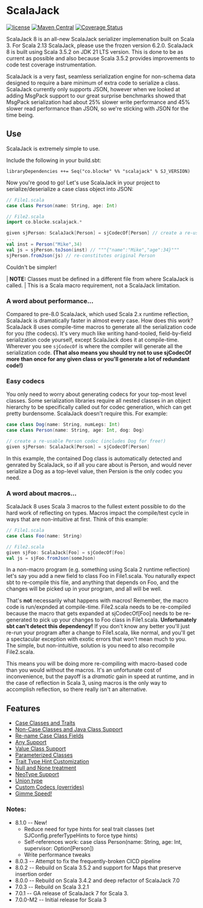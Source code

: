 # ScalaJack

[![license](https://img.shields.io/github/license/mashape/apistatus.svg?maxAge=86400)](https://opensource.org/licenses/MIT)
[![Maven Central](https://maven-badges.herokuapp.com/maven-central/co.blocke/scalajack_3/badge.svg)](https://search.maven.org/artifact/co.blocke/scalajack_3/8.0.0/jar)
[![Coverage Status](https://coveralls.io/repos/github/gzoller/ScalaJack/badge.svg?branch=master)](https://coveralls.io/github/gzoller/ScalaJack?branch=master)

ScalaJack 8 is an all-new ScalaJack serializer implemenation built on Scala 3. For Scala 2.13 ScalaJack, please use the frozen version 6.2.0. ScalaJack 8 is built 
using Scala 3.5.2 on JDK 21 LTS version. This is done to be as current as possible and also because Scala 3.5.2 provides improvements to code test coverage instrumentation.

ScalaJack is a very fast, seamless serialization engine for non-schema data designed to require a bare minimum of extra code 
to serialize a class. ScalaJack currently only supports JSON, however when we looked at adding MsgPack support to our great surprise benchmarks
showed that MsgPack serialization had about 25% slower write performance and 45% slower read performance than JSON, so we're sticking with JSON for the time being.

## Use
ScalaJack is extremely simple to use.

Include the following in your build.sbt:
```
libraryDependencies ++= Seq("co.blocke" %% "scalajack" % SJ_VERSION)
```
Now you're good to go! Let's use ScalaJack in your project to serialize/deserialize a case class object into JSON:
```scala
// File1.scala
case class Person(name: String, age: Int)

// File2.scala
import co.blocke.scalajack.*

given sjPerson: ScalaJack[Person] = sjCodecOf[Person] // create a re-usable Person codec
...
val inst = Person("Mike",34)
val js = sjPerson.toJson(inst) // """{"name":"Mike","age":34}"""
sjPerson.fromJson(js) // re-constitutes original Person
```
Couldn't be simpler!

| **NOTE:** Classes must be defined in a different file from where ScalaJack is called.
| This is a Scala macro requirement, not a ScalaJack limitation.

### A word about performance...

Compared to pre-8.0 ScalaJack, which used Scala 2.x runtime reflection, ScalaJack is dramatically faster in almost every case. How does this work? ScalaJack 8 uses compile-time macros to generate all the serialization code for you (the codecs). It's very much like writing hand-tooled, field-by-field serialization code yourself, except ScalaJack does it at compile-time.  Wherever you see ```sjCodecOf``` is where the compiler will generate all the serialization code.  **(That also means you should try not to use sjCodecOf more than once for any given class or you'll generate a lot of redundant code!)**

### Easy codecs
You only need to worry about generating codecs for your top-most level classes.  Some serialization libraries require all nested classes in an object hierarchy to be 
specifically called out for codec generation, which can get pretty burdensome.  ScalaJack doesn't require this.  For example:

```scala
case class Dog(name: String, numLegs: Int)
case class Person(name: String, age: Int, dog: Dog)

// create a re-usable Person codec (includes Dog for free!)
given sjPerson: ScalaJack[Person] = sjCodecOf[Person] 
```
In this example, the contained Dog class is automatically detected and genrated by ScalaJack, so if all you care about is Person, and would never serialize a Dog as a top-level value, then Persion is the only codec you need.

### A word about macros...

ScalaJack 8 uses Scala 3 macros to the fullest extent possible to do the hard work of reflecting on types. Macros impact the compile/test cycle in ways that are non-intuitive at first. Think of this example:

```scala
// File1.scala
case class Foo(name: String)

// File2.scala
given sjFoo: ScalaJack[Foo] = sjCodecOf[Foo] 
val js = sjFoo.fromJson(someJson)
```

In a non-macro program (e.g. something using Scala 2 runtime reflection) let's say you add a new field to class Foo in File1.scala. You naturally expect sbt to re-compile this file, and anything that depends on Foo, and the changes will be picked up in your program, and all will be well.

That's **not** necessarily what happens with macros! Remember, the macro code is run/expnded at compile-time. File2.scala needs to be re-compiled because the macro that gets expanded at sjCodecOf[Foo] needs to be re-generated to pick up your changes to Foo class in File1.scala. **Unfortunately sbt can't detect this dependency!** If you don't know any better you'll just re-run your program after a change to File1.scala, like normal, and you'll get a spectacular exception with exotic errors that won't mean much to you. The simple, but non-intuitive, solution is you need to also recompile File2.scala.

This means you will be doing more re-compiling with macro-based code than you would without the macros. It's an unfortunate cost of inconvenience, but the payoff is a *dramatic* gain in speed at runtime, and in the case of reflection in Scala 3, using macros is the only way to accomplish reflection, so there really isn't an alternative.

## Features
* [Case Classes and Traits](doc/classesAndTraits.md)
* [Non-Case Classes and Java Class Support](doc/noncase.md)
* [Re-name Case Class Fields](doc/mapname.md)
* [Any Support](doc/any.md)
* [Value Class Support](doc/valueClass.md)
* [Parameterized Classes](doc/parameterized.md)
* [Trait Type Hint Customization](doc/typeHint.md)
* [Null and None treatment](doc/nullAndNone.md)
* [NeoType Support](doc/neotype.md)
* [Union type](doc/union.md)
* [Custom Codecs (overrides)](doc/customCodec.md)
* [Gimme Speed!](benchmark/README.md)

### Notes:

* 8.1.0 -- New!
    * Reduce need for type hints for seal trait classes (set SJConfig.preferTypeHints to force type hints)
    * Self-references work: case class Person(name: String, age: Int, supervisor: Option[Person])
    * Write performance tweaks
* 8.0.3 -- Attempt to fix the frequently-broken CICD pipeline
* 8.0.2 -- Rebuild on Scala 3.5.2 and support for Maps that preserve insertion order
* 8.0.0 -- Rebuild on Scala 3.4.2 and deep refactor of ScalaJack 7.0
* 7.0.3 -- Rebuild on Scala 3.2.1
* 7.0.1 -- GA release of ScalaJack 7 for Scala 3.
* 7.0.0-M2 -- Initial release for Scala 3
